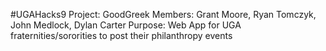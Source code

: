 #UGAHacks9 Project: GoodGreek
Members: Grant Moore, Ryan Tomczyk, John Medlock, Dylan Carter
Purpose: Web App for UGA fraternities/sororities to post their philanthropy events
